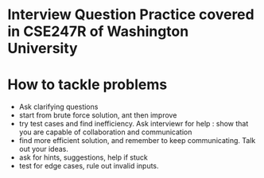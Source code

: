 # Interview Question Practice covered in CSE247R of Washington University

# How to tackle problems
- Ask clarifying questions
- start from brute force solution, ant then improve
- try test cases and find inefficiency. Ask interviewr for help : show that you are capable of collaboration and communication
- find more efficient solution, and remember to keep communicating. Talk out your ideas.
- ask for hints, suggestions, help if stuck 
- test for edge cases, rule out invalid inputs. 

